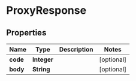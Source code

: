 
# ProxyResponse

## Properties
Name | Type | Description | Notes
------------ | ------------- | ------------- | -------------
**code** | **Integer** |  |  [optional]
**body** | **String** |  |  [optional]



